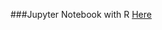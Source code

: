 ###Jupyter Notebook with R [Here]("https://marcocarnini.github.io/software/2016/08/01/installing-r-kernel-for-jupyter.html")
